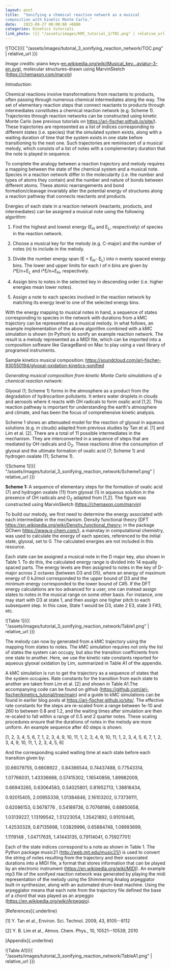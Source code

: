 ```yaml
---
layout: post
title:  "Sonifying a chemical reaction network as a musical
composition with kinetic Monte Carlo."
date:   2023-09-27 00:00:00 +0800
categories: Kinetics tutorials
link_photo: ({{ "/assets/images/KMC_tutorial_2/TOC.png" | relative_url }})
---
```


![TOC]({{ "/assets/images/tutorial_3_sonifying_reaction_network/TOC.png" | relative_url }})

*Image credits:* piano
keys-[en.wikipedia.org/wiki/Musical_key...aviatur-3-en.svg](https://gate.sc?url=https%3A%2F%2Fen.wikipedia.org%2Fwiki%2FMusical_keyboard%23%2Fmedia%2FFile%3AKlaviatur-3-en.svg&token=29d3e8-1-1695816917603)),
molecular structures-drawn using MarvinSketch
(<https://chemaxon.com/marvin>)

*Introduction:*

Chemical reactions involve transformations from reactants to products,
often passing through numerous chemical intermediates along the way. The
set of elementary reaction steps that connect reactants to products
through intermediates constitutes a chemical reaction network (e.g.
Scheme 1). Trajectories through reaction networks can be constructed
using kinetic Monte Carlo (see previous tutorials on
<https://ari-fischer.github.io/site/>). These trajectories are
represented as a list of indices corresponding to different states (i.e.
species) that the simulated system exists, along with a waiting duration
of time that the system exists in one state before transitioning to the
next one. Such trajectories are reminiscent of a musical melody, which
consists of a list of notes with a complementary duration that the note
is played in sequence.

To complete the analogy between a reaction trajectory and melody
requires a mapping between the state of the chemical system and a
musical note. Species in a reaction network differ in the molecularity
(i.e. the number and types of atoms they contain) and the number and
nature of bonds between different atoms. These atomic rearrangements and
bond formation/cleavage invariably alter the potential energy of
structures along a reaction pathway that connects reactants and
products.

Energies of each state in a reaction network (reactants, products, and
intermediates) can be assigned a musical note using the following
algorithm:

1.  Find the highest and lowest energy (E<sub>H</sub> and E<sub>L</sub>, respectively) of
    species in the reaction network.

2.  Choose a musical key for the melody (e.g. C-major) and the number of
    notes (n) to include in the melody.

3.  Divide the number energy span (E = E<sub>H</sub>- E<sub>L</sub>) into n evenly spaced
    energy bins. The lower and upper limits for each I of n bins are
    given by i\*E/n+E<sub>L</sub> and i\*E/n+E<sub>H</sub>, respectively.

4.  Assign bins to notes in the selected key in descending order (i.e.
    higher energies mean lower notes).

5.  Assign a note to each species involved in the reaction network by
    matching its energy level to one of the selected energy bins.

With the energy mapping to musical notes in hand, a sequence of states
corresponding to species in the network with durations from a kMC
trajectory can be represented as a musical melody. In what follows, an
example implementation of the above algorithm combined with a kMC
simulation is shown (in Python) to sonify an example reaction network.
The result is a melody represented as a MIDI file, which can be imported
into a composition software like GarageBand on Mac to play using a vast
library of programed instruments.

Sample kinetics musical composition:
<https://soundcloud.com/ari-fischer-930550194/glyoxal-oxidation-kinetics-sonified>

*Generating musical composition from kinetic Monte Carlo simulations of
a chemical reaction network:*

Glyoxal (1; Scheme 1) forms in the atmosphere as a product from the
degradation of hydrocarbon pollutants. It enters water droplets in
clouds and aerosols where it reacts with OH radicals to form oxalic acid
\[1,2\]. This reaction pathway is important for understanding the
earth's atmosphere and climate, and has been the focus of comprehensive
kinetic analysis.

Scheme 1 shows an attenuated model for the reaction of glyoxal in
aqueous solutions (e.g. in clouds) adapted from previous studies by Tan
et al. \[1\] and Lim et al. \[2\]. There are a total of 11 possible
intermediates in the mechanism. They are interconverted in a sequence of
steps that are mediated by OH radicals and O<sub>2</sub>. These reactions drive
the consumption of glyoxal and the ultimate formation of oxalic acid (7;
Scheme 1) and hydrogen oxalate (11; Scheme 1).

![Scheme 1]({{ "/assets/images/tutorial_3_sonifying_reaction_network/Scheme1.png" | relative_url }})

**Scheme 1:** A sequence of elementary steps for the formation of oxalic
acid (7) and hydrogen oxalate (11) from glyoxal (1) in aqueous solution
in the presence of OH radicals and O<sub>2</sub> adapted from \[1,2\]. The figure
was constructed using MarvinSketch (<https://chemaxon.com/marvin>)

To build our melody, we first need to determine the energy associated
with each intermediate in the mechanism. Density functional theory (DFT
https://en.wikipedia.org/wiki/Density_functional_theory; in the package
QChem https://www.q-chem.com/), a mainstay in computational chemistry,
was used to calculate the energy of each species, referenced to the
initial state, glyoxal, set to 0. The calculated energies are not
included in this resource.

Each state can be assigned a musical note in the D major key, also shown
in Table 1. To do this, the calculated energy range is divided into 14
equally spaced parts. The energy levels are then assigned to notes in
the key of D-major across 2 octaves (between D3 and D5), where an energy
of maximum energy of 0 kJ/mol corresponded to the upper bound of D3 and
the minimum energy corresponded to the lower bound of C#5. If the DFT
energy calculations are too advanced for a user, one can instead assign
states to notes in the musical range on some other basis. For instance,
one may start with D3 at state 1, and then assign one higher pitch to
each subsequent step. In this case, State 1 would be D3, state 2 E3,
state 3 F#3, etc.

![Table 1]({{ "/assets/images/tutorial_3_sonifying_reaction_network/Table1.png" | relative_url }})

The melody can now by generated from a kMC trajectory using the mapping
from states to notes. The kMC simulation requires not only the list of
states the system can occupy, but also the transition coefficients from
one state to another. Here, we use the kinetic rate constants reported
for aqueous glyoxal oxidation by Lim, summarized in Table A1 of the
appendix.

A kMC simulation is run to get the trajectory as a sequence of states
that the system occupies. Rate constants for the transition from each
state to another are taken from Lim et al. \[2\] and shown in Table
A1.The accompanying code can be found on github
(<https://github.com/ari-fischer/kinetics_tutorial/tree/main>) and a
guide to kMC simulations can be found in earlier blog posts at
https://ari-fischer.github.io/site/. The effective rate constants for
the steps are re-scaled from a range between 1e-10 and 260 to between
0.8 and 1.2, and the waiting times after simulation are then re-scaled
to fall within a range of 0.5 and 2 quarter notes. These scaling
procedures ensure that the durations of notes in the melody are more
uniform. An example sequence after 40 steps is shown:

\[1, 2, 3, 4, 5, 6, 7, 1, 2, 3, 4, 9, 10, 11, 1, 2, 3, 4, 9, 10, 11, 1,
2, 3, 4, 5, 6, 7, 1, 2, 3, 4, 9, 10, 11, 1, 2, 3, 4, 5, 6\]

And the corresponding scaled waiting time at each state before each
transition given by:

\[0.66079755, 0.6608922 , 0.84366544, 0.74437488, 0.77543314,

1.07766031, 1.43336668, 0.57415302, 1.16540856, 1.89982009,

0.66943265, 0.63064583, 0.54025801, 0.81952713, 1.38816434,

0.92015405, 2.00955339, 1.01384846, 2.16103202, 0.73736111,

0.62086153, 0.5678776 , 0.54189736, 0.70768186, 0.68850658,

1.03139227, 1.13199542, 1.51223054, 1.35421892, 0.91010445,

1.42530329, 0.87135698, 1.03829996, 0.65884748, 1.08993699,

1.1119148 , 1.04717635, 1.41443135, 0.79114041, 0.75927701\]

Each of the state indices correspond to a note as shown in Table 1. The
Python package music21 (<http://web.mit.edu/music21/>) is used to
convert the string of notes resulting from the trajectory and their
associated durations into a MIDI file, a format that stores information
that can be played by an electronic instrument
(<https://en.wikipedia.org/wiki/MIDI>). An example mp3 file of the
sonifyed reaction network was generated by playing the midi
representation of the melody using the Shimmering Analog arpeggiator
built-in synthesizer, along with an automated drum-beat machine. Using
the arpeggiator means that each note from the trajectory file defined
the base of a chord that was played as an arpeggio
(<https://en.wikipedia.org/wiki/Arpeggio>).

[References]{.underline}

\[1\] Y. Tan et al., Environ. Sci. Technol. 2009, 43, 8105--8112

\[2\] Y. B. Lim et al., Atmos. Chem. Phys., 10, 10521--10539, 2010

[Appendix]{.underline}

![Table A1]({{ "/assets/images/tutorial_3_sonifying_reaction_network/TableA1.png" | relative_url }})
